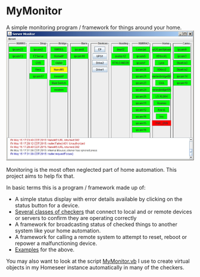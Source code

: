 MyMonitor
=========

A simple monitoring program / framework for things around your home.
![Screen shot](https://raw.githubusercontent.com/avatar42/MyMonitor/master/SampleImage.jpg)

Monitoring is the most often neglected part of home automation. This project aims to help fix that.

In basic terms this is a program / framework made up of:
* A simple status display with error details available by clicking on the status button for a device.
* [Several classes of checkers](https://github.com/avatar42/MyMonitor/tree/master/src/main/java/dea/monitor/checker) that connect to local and or remote devices or servers to confirm they are operating correctly 
* A framework for broadcasting status of checked things to another system like your home automation.
* A framework for calling a remote system to attempt to reset, reboot or repower a malfunctioning device. 
* [Examples](https://github.com/avatar42/MyMonitor/tree/master/src/main/resources) for the above.

You may also want to look at the script [MyMonitor.vb](https://github.com/avatar42/Homeseer/blob/master/scripts/MyMonitor.vb) I use to create virtual objects in my Homeseer instance automatically in many of the checkers.
